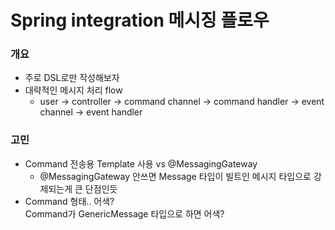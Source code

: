 # Spring integration 메시징 플로우

### 개요
- 주로 DSL로만 작성해보자
- 대략적인 메시지 처리 flow
  - user -> controller -> command channel -> command handler -> event channel -> event handler

### 고민
- Command 전송용 Template 사용 vs @MessagingGateway
  - @MessagingGateway 안쓰면 Message 타입이 빌트인 메시지 타입으로 강제되는게 큰 단점인듯
- Command<ClientRequest> 형태.. 어색?  
  Command가 GenericMessage 타입으로 하면 어색?


